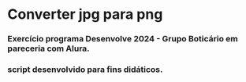 # Converter jpg para png

### Exercício programa Desenvolve 2024 - Grupo Boticário em pareceria com Alura.
### script desenvolvido para fins didáticos.

